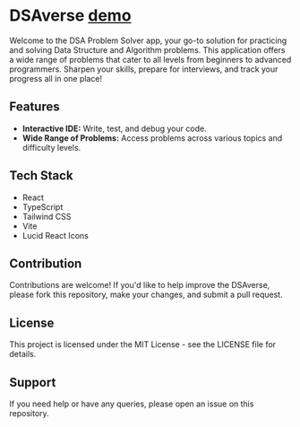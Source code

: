 # DSAverse [demo](https://dsa-problem-solver.vercel.app/)

Welcome to the DSA Problem Solver app, your go-to solution for practicing and solving Data Structure and Algorithm problems. This application offers a wide range of problems that cater to all levels from beginners to advanced programmers. Sharpen your skills, prepare for interviews, and track your progress all in one place!

## Features

- **Interactive IDE:** Write, test, and debug your code.
- **Wide Range of Problems:** Access problems across various topics and difficulty levels.

## Tech Stack

- React
- TypeScript
- Tailwind CSS
- Vite
- Lucid React Icons

## Contribution

Contributions are welcome! If you'd like to help improve the DSAverse, please fork this repository, make your changes, and submit a pull request.

## License

This project is licensed under the MIT License - see the LICENSE file for details.

## Support

If you need help or have any queries, please open an issue on this repository.
